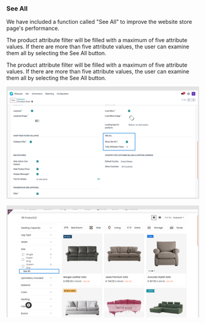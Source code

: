 
### See All



We have included a function called "See All" to improve the website store page's performance.

The product attribute filter will be filled with a maximum of five attribute values. If there are more than five attribute values, the user can examine them all by selecting the See All button.


The product attribute filter will be filled with a maximum of five attribute values. If there are more than five attribute values, the user can examine them all by selecting the See All button.


![](./images/sa1.png)

![](./images/sau1.png)




